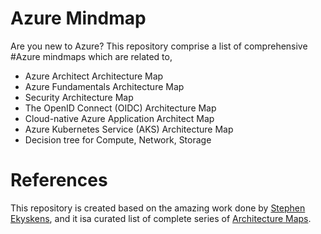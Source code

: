 # Azure Mindmap

Are you new to Azure? This repository comprise a list of comprehensive #Azure mindmaps which are related to,

* Azure Architect Architecture Map 
* Azure Fundamentals Architecture Map 
* Security Architecture Map 
* The OpenID Connect (OIDC) Architecture Map 
* Cloud-native Azure Application Architect Map
* Azure Kubernetes Service (AKS) Architecture Map
* Decision tree for Compute, Network, Storage


# References

This repository is created based on the amazing work done by [Stephen Ekyskens](https://twitter.com/stephaneeyskens), and it isa  curated list of complete series of [Architecture Maps](https://techcommunity.microsoft.com/t5/azure-developer-community-blog/the-azure-kubernetes-service-aks-architecture-map/ba-p/1078714). 
